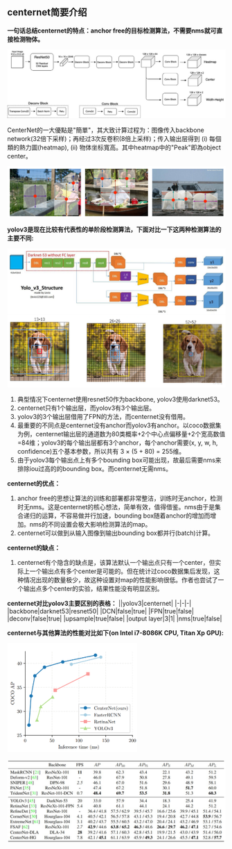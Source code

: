 ## centernet简要介绍
**一句话总结centernet的特点：anchor free的目标检测算法，不需要nms就可直接检测物体。**

<img src="centernet_struct.jpg" width="600"/>

CenterNet的一大優點是"簡單"，其大致计算过程为：图像传入backbone network(32倍下采样)；再经过3次反卷积(8倍上采样)；传入输出层得到 (i) 每個類的熱力圖(heatmap), (ii) 物体坐标寬高。其中heatmap中的"Peak"即為object center。


<img src="center_as_keypoint.png" width="600"/>

**yolov3是现在比较有代表性的单阶段检测算法，下面对比一下这两种检测算法的主要不同:**

<img src="yolov3.jpg" width="600"/>

<img src="yolov3_anchor.png" width="600"/>


1. 典型情况下centernet使用resnet50作为backbone, yolov3使用darknet53。
2. centernet只有1个输出层，而yolov3有3个输出层。
3. yolov3的3个输出层借用了FPN的方法，而centernet没有借用。
4. 最重要的不同点是centernet没有anchor而yolov3有anchor。以coco数据集为例，centernet输出层的通道数为80类概率+2个中心点偏移量+2个宽高数值=84维；yolov3的每个输出层都有3个anchor，每个anchor需要(x, y, w, h, confidence)五个基本参数，所以共有 3 × (5 + 80) = 255维。
5. 由于yolov3每个输出点上有多个bounding box可能出现，故最后需要nms来排除iou过高的的bounding box。而centernet无需nms。

**centernet的优点：**
1. anchor free的思想让算法的训练和部署都非常整洁，训练时无anchor，检测时无nms。这是centernet的核心想法，简单有效，值得借鉴。nms由于是集合递归的运算，不容易做并行加速，bounding box随着anchor的增加而增加。nms的不同设置会极大影响检测算法的map。
2. centernet可以做到从输入图像到输出bounding box都并行(batch)计算。

**centernet的缺点：**
1. centernet有个隐含的缺点是，该算法默认一个输出点只有一个center，但实际上一个输出点有多个center是可能的。但在统计过coco数据集后发现，这种情况出现的数量极少，故这种设置对map的性能影响很低。作者也尝试了一个输出点多个center的实验，结果性能没有明显区别。

**centernet对比yolov3主要区别的表格：**
||yolov3|centernet|
|-|-|-|
|backbone|darknet53|resnet50|
|DCN|false|true|
|FPN|true|false|
|deconv|false|true|
|upsample|true|false|
|output layer|3|1|
|nms|true|false|

**centernet与其他算法的性能对比如下(on Intel i7-8086K CPU, Titan Xp GPU):**


<img src="centernet_comp.png"  width="300"/>

![avatar](result.jpg)
